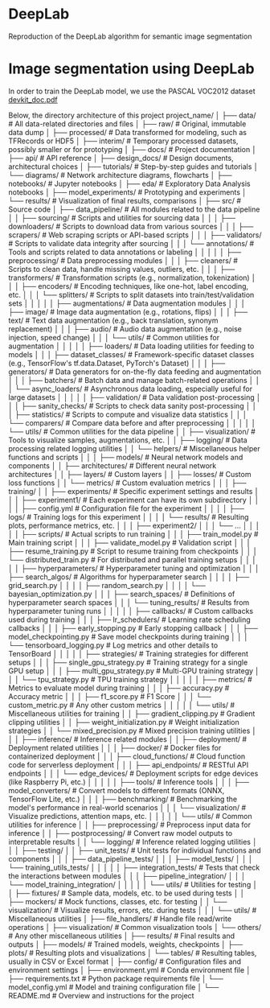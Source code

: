 # DeepLab
Reproduction of the DeepLab algorithm for semantic image segmentation

# Image segmentation using DeepLab 

In order to train the DeepLab model, we use the PASCAL VOC2012 dataset [devkit_doc.pdf](http://host.robots.ox.ac.uk/pascal/VOC/voc2012/devkit_doc.pdf)

Below, the directory architecture of this project 
    project_name/
    │
    ├── data/                          # All data-related directories and files
    │   ├── raw/                       # Original, immutable data dump
    │   ├── processed/                 # Data transformed for modeling, such as TFRecords or HDF5
    │   ├── interim/                   # Temporary processed datasets, possibly smaller or for prototyping
    │
    ├── docs/                          # Project documentation
    │   ├── api/                       # API reference
    │   ├── design_docs/               # Design documents, architectural choices
    │   ├── tutorials/                 # Step-by-step guides and tutorials
    │   └── diagrams/                  # Network architecture diagrams, flowcharts
    │
    ├── notebooks/                     # Jupyter notebooks
    │   ├── eda/                       # Exploratory Data Analysis notebooks
    │   ├── model_experiments/         # Prototyping and experiments
    │   └── results/                   # Visualization of final results, comparisons
    │
    ├── src/                           # Source code
    │   ├── data_pipeline/             # All modules related to the data pipeline
    │   │   ├── sourcing/              # Scripts and utilities for sourcing data
    │   │   │   ├── downloaders/       # Scripts to download data from various sources
    │   │   │   ├── scrapers/          # Web scraping scripts or API-based scripts
    │   │   │   ├── validators/        # Scripts to validate data integrity after sourcing
    │   │   │   └── annotations/       # Tools and scripts related to data annotations or labeling
    │   │   │
    │   │   ├── preprocessing/         # Data preprocessing modules
    │   │   │   ├── cleaners/          # Scripts to clean data, handle missing values, outliers, etc.
    │   │   │   ├── transformers/      # Transformation scripts (e.g., normalization, tokenization)
    │   │   │   ├── encoders/          # Encoding techniques, like one-hot, label encoding, etc.
    │   │   │   └── splitters/         # Scripts to split datasets into train/test/validation sets
    │   │   │
    │   │   ├── augmentations/         # Data augmentation modules
    │   │   │   ├── image/             # Image data augmentation (e.g., rotations, flips)
    │   │   │   ├── text/              # Text data augmentation (e.g., back translation, synonym replacement)
    │   │   │   ├── audio/             # Audio data augmentation (e.g., noise injection, speed change)
    │   │   │   └── utils/             # Common utilities for augmentation
    │   │   │
    │   │   ├── loaders/               # Data loading utilities for feeding to models
    │   │   │   ├── dataset_classes/   # Framework-specific dataset classes (e.g., TensorFlow's tf.data.Dataset, PyTorch's Dataset)
    │   │   │   ├── generators/        # Data generators for on-the-fly data feeding and augmentation
    │   │   │   ├── batchers/          # Batch data and manage batch-related operations
    │   │   │   └── async_loaders/     # Asynchronous data loading, especially useful for large datasets
    │   │   │
    │   │   ├── validation/            # Data validation post-processing
    │   │   │   ├── sanity_checks/     # Scripts to check data sanity post-processing
    │   │   │   ├── statistics/        # Scripts to compute and visualize data statistics
    │   │   │   └── comparers/         # Compare data before and after preprocessing
    │   │   │
    │   │   └── utils/                 # Common utilities for the data pipeline
    │   │       ├── visualization/     # Tools to visualize samples, augmentations, etc.
    │   │       ├── logging/           # Data processing related logging utilities
    │   │       └── helpers/           # Miscellaneous helper functions and scripts
    │   │
    │   ├── models/                    # Neural network models and components
    │   │   ├── architectures/         # Different neural network architectures
    │   │   ├── layers/                # Custom layers
    │   │   ├── losses/                # Custom loss functions
    │   │   └── metrics/               # Custom evaluation metrics
    │   │
    │   ├── training/
    │   │   ├── experiments/           # Specific experiment settings and results
    │   │   │   ├── experiment1/       # Each experiment can have its own subdirectory
    │   │   │   │   ├── config.yml     # Configuration file for the experiment
    │   │   │   │   ├── logs/          # Training logs for this experiment
    │   │   │   │   └── results/       # Resulting plots, performance metrics, etc.
    │   │   │   ├── experiment2/
    │   │   │   └── ...
    │   │   │
    │   │   ├── scripts/               # Actual scripts to run training
    │   │   │   ├── train_model.py     # Main training script
    │   │   │   ├── validate_model.py  # Validation script
    │   │   │   ├── resume_training.py # Script to resume training from checkpoints
    │   │   │   └── distributed_train.py # For distributed and parallel training setups
    │   │   │
    │   │   ├── hyperparameters/       # Hyperparameter tuning and optimization
    │   │   │   ├── search_algos/      # Algorithms for hyperparameter search
    │   │   │   │   ├── grid_search.py
    │   │   │   │   ├── random_search.py
    │   │   │   │   └── bayesian_optimization.py
    │   │   │   ├── search_spaces/     # Definitions of hyperparameter search spaces
    │   │   │   └── tuning_results/    # Results from hyperparameter tuning runs
    │   │   │
    │   │   ├── callbacks/             # Custom callbacks used during training
    │   │   │   ├── lr_schedulers/     # Learning rate scheduling callbacks
    │   │   │   ├── early_stopping.py  # Early stopping callback
    │   │   │   ├── model_checkpointing.py # Save model checkpoints during training
    │   │   │   └── tensorboard_logging.py # Log metrics and other details to TensorBoard
    │   │   │
    │   │   ├── strategies/            # Training strategies for different setups
    │   │   │   ├── single_gpu_strategy.py # Training strategy for a single GPU setup
    │   │   │   ├── multi_gpu_strategy.py  # Multi-GPU training strategy
    │   │   │   └── tpu_strategy.py    # TPU training strategy
    │   │   │
    │   │   ├── metrics/               # Metrics to evaluate model during training
    │   │   │   ├── accuracy.py        # Accuracy metric
    │   │   │   ├── f1_score.py        # F1 Score
    │   │   │   └── custom_metric.py   # Any other custom metrics
    │   │   │
    │   │   └── utils/                 # Miscellaneous utilities for training
    │   │       ├── gradient_clipping.py   # Gradient clipping utilities
    │   │       ├── weight_initialization.py # Weight initialization strategies
    │   │       └── mixed_precision.py # Mixed precision training utilities
    │   │
    │   ├── inference/                 # Inference related modules
    │   │   ├── deployment/            # Deployment related utilities
    │   │   │   ├── docker/            # Docker files for containerized deployment
    │   │   │   ├── cloud_functions/   # Cloud function code for serverless deployment
    │   │   │   ├── api_endpoints/     # RESTful API endpoints
    │   │   │   └── edge_devices/      # Deployment scripts for edge devices (like Raspberry Pi, etc.)
    │   │   │
    │   │   ├── tools/                # Inference tools
    │   │   │   ├── model_converters/  # Convert models to different formats (ONNX, TensorFlow Lite, etc.)
    │   │   │   ├── benchmarking/      # Benchmarking the model's performance in real-world scenarios
    │   │   │   └── visualization/     # Visualize predictions, attention maps, etc.
    │   │   │
    │   │   └── utils/                 # Common utilities for inference
    │   │       ├── preprocessing/     # Preprocess input data for inference
    │   │       ├── postprocessing/    # Convert raw model outputs to interpretable results
    │   │       └── logging/           # Inference related logging utilities
    │   │
    │   ├── testing/
    │   │   ├── unit_tests/            # Unit tests for individual functions and components
    │   │   │   ├── data_pipeline_tests/
    │   │   │   ├── model_tests/
    │   │   │   └── training_utils_tests/
    │   │   │
    │   │   ├── integration_tests/     # Tests that check the interactions between modules
    │   │   │   ├── pipeline_integration/
    │   │   │   └── model_training_integration/
    │   │   │
    │   │   └── utils/                 # Utilities for testing
    │   │       ├── fixtures/          # Sample data, models, etc. to be used during tests
    │   │       ├── mockers/           # Mock functions, classes, etc. for testing
    │   │       └── visualization/     # Visualize results, errors, etc. during tests
    │   │
    │   └── utils/                     # Miscellaneous utilities
    │       ├── file_handlers/         # Handle file read/write operations
    │       ├── visualization/         # Common visualization tools
    │       └── others/                # Any other miscellaneous utilities
    │
    ├── results/                       # Final results and outputs
    │   ├── models/                    # Trained models, weights, checkpoints
    │   ├── plots/                     # Resulting plots and visualizations
    │   └── tables/                    # Resulting tables, usually in CSV or Excel format
    │
    ├── config/                        # Configuration files and environment settings
    │   ├── environment.yml            # Conda environment file
    │   ├── requirements.txt           # Python package requirements file
    │   └── model_config.yml           # Model and training configuration file
    │
    └── README.md                      # Overview and instructions for the project

